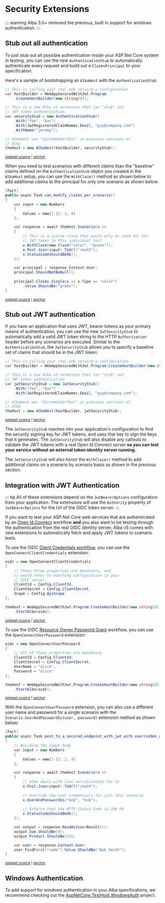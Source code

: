 # Security Extensions

::: warning
Alba 3.0+ removed the previous, built in support for windows authentication.
:::

## Stub out all authentication

To just stub out all possible authentication inside your ASP.Net Core system in testing, you can use the new
`AuthenticationStub` to automatically authenticate every request and build out a `ClaimsPrincipal` to your specification.

Here's a sample of bootstrapping an `AlbaHost` with the `AuthenticationStub`:

<!-- snippet: sample_bootstrapping_with_stub_extension -->
<a id='snippet-sample_bootstrapping_with_stub_extension'></a>
```cs
// This is calling your real web service's configuration
var hostBuilder = WebAppSecuredWithJwt.Program
    .CreateHostBuilder(new string[0]);

// This is a new Alba v5 extension that can "stub" out
// JWT token authentication
var securityStub = new AuthenticationStub()
    .With("foo", "bar")
    .With(JwtRegisteredClaimNames.Email, "guy@company.com")
    .WithName("jeremy");

// AlbaHost was "SystemUnderTest" in previous versions of
// Alba
theHost = new AlbaHost(hostBuilder, securityStub);
```
<sup><a href='https://github.com/JasperFx/alba/blob/master/src/Alba.Testing/Security/web_api_authentication_with_stub.cs#L21-L38' title='Snippet source file'>snippet source</a> | <a href='#snippet-sample_bootstrapping_with_stub_extension' title='Start of snippet'>anchor</a></sup>
<!-- endSnippet -->

When you need to test scenarios with different claims than the "baseline" claims defined on the `AuthenticationStub`
object you created in the `AlbaHost` setup, you can use the `WithClaim()` method as shown below to add additional 
claims to the principal for only one scenario as shown below:

<!-- snippet: sample_specify_specific_claims -->
<a id='snippet-sample_specify_specific_claims'></a>
```cs
[Fact]
public async Task can_modify_claims_per_scenario()
{
    var input = new Numbers
    {
        Values = new[] {2, 3, 4}
    };

    var response = await theHost.Scenario(x =>
    {
        // This is a custom claim that would only be used for the 
        // JWT token in this individual test
        x.WithClaim(new Claim("color", "green"));
        x.Post.Json(input).ToUrl("/math");
        x.StatusCodeShouldBeOk();
    });

    var principal = response.Context.User;
    principal.ShouldNotBeNull();
    
    principal.Claims.Single(x => x.Type == "color")
        .Value.ShouldBe("green");
}
```
<sup><a href='https://github.com/JasperFx/alba/blob/master/src/Alba.Testing/Security/web_api_authentication_with_stub.cs#L91-L117' title='Snippet source file'>snippet source</a> | <a href='#snippet-sample_specify_specific_claims' title='Start of snippet'>anchor</a></sup>
<!-- endSnippet -->

## Stub out JWT authentication

If you have an application that uses JWT, bearer tokens as your primary means of authentication, you can use the new
`JwtSecurityStub` to automatically add a valid JWT token string to the HTTP `Authorization` header before any scenarios are
executed. Similar to the `AuthenticationStub`, the `JwtSecurityStub` allows you to specify a baseline set of
claims that should be in the JWT token:

<!-- snippet: sample_setup_jwt_stub -->
<a id='snippet-sample_setup_jwt_stub'></a>
```cs
// This is calling your real web service's configuration
var hostBuilder = WebAppSecuredWithJwt.Program.CreateHostBuilder(new string[0]);

// This is a new Alba v5 extension that can "stub" out
// JWT token authentication
var jwtSecurityStub = new JwtSecurityStub()
    .With("foo", "bar")
    .With(JwtRegisteredClaimNames.Email, "guy@company.com");

// AlbaHost was "SystemUnderTest" in previous versions of
// Alba
theHost = new AlbaHost(hostBuilder, jwtSecurityStub);
```
<sup><a href='https://github.com/JasperFx/alba/blob/master/src/Alba.Testing/Security/web_api_authentication_with_jwt.cs#L21-L36' title='Snippet source file'>snippet source</a> | <a href='#snippet-sample_setup_jwt_stub' title='Start of snippet'>anchor</a></sup>
<!-- endSnippet -->

The `JwtSecurityStub` reaches into your application's configuration to find the security signing key for JWT tokens, and
uses that key to sign the keys that it generates. The `JwtSecurityStub` will also disable any callouts to validate
the JWT tokens with a real Open Id Connect server **so you can test your service without an external token identity server running.**

The `JwtSecurityStub` will also honor the `WithClaim()` method to add additional claims on a scenario by scenario basis
as shown in the previous section.

## Integration with JWT Authentication

::: tip
All of these extensions depend on the `JwtBearerOptions` configuration from your application. The extensions will use the 
`Authority` property of `JwtBearerOptions` for the Url of the OIDC token server.
:::

If you want to test your ASP.Net Core web services that are authenticated by an [Open Id Connect](https://openid.net/connect/) workflow **and**
you also want to be testing through the authentication from the real OIDC identity server, Alba v5 comes with new
extensions to automatically fetch and apply JWT tokens to scenario tests.

To use the OIDC [Client Credentials workflow](https://auth0.com/docs/flows/client-credentials-flow), you can use the `OpenConnectClientCredentials` extension:

<!-- snippet: sample_OpenConnectClientCredentials -->
<a id='snippet-sample_openconnectclientcredentials'></a>
```cs
oidc = new OpenConnectClientCredentials
{
    // These three properties are mandatory, and
    // would refer to matching configuration in your
    // OIDC server
    ClientId = Config.ClientId,
    ClientSecret = Config.ClientSecret,
    Scope = Config.ApiScope
};

theHost = WebAppSecuredWithJwt.Program.CreateHostBuilder(new string[0])
    .StartAlba(oidc);
```
<sup><a href='https://github.com/JasperFx/alba/blob/master/src/Alba.Testing/Security/OpenConnectClientCredentialsTests.cs#L23-L38' title='Snippet source file'>snippet source</a> | <a href='#snippet-sample_openconnectclientcredentials' title='Start of snippet'>anchor</a></sup>
<!-- endSnippet -->

To use the OIDC [Resource Owner Password Grant](https://docs.identityserver.io/en/release/quickstarts/2_resource_owner_passwords.html) workflow, 
you can use the `OpenConnectUserPassword` extension:

<!-- snippet: sample_applying_OpenConnectUserPassword -->
<a id='snippet-sample_applying_openconnectuserpassword'></a>
```cs
oidc = new OpenConnectUserPassword
{
    // All of these properties are mandatory
    ClientId = Config.ClientId,
    ClientSecret = Config.ClientSecret,
    UserName = "alice",
    Password = "alice"
};

theHost = WebAppSecuredWithJwt.Program.CreateHostBuilder(new string[0])
    .StartAlba(oidc);
```
<sup><a href='https://github.com/JasperFx/alba/blob/master/src/Alba.Testing/Security/OpenConnectUserPasswordTests.cs#L23-L37' title='Snippet source file'>snippet source</a> | <a href='#snippet-sample_applying_openconnectuserpassword' title='Start of snippet'>anchor</a></sup>
<!-- endSnippet -->

With the `OpenConnectUserPassword` extension, you can also use a different user name and password for a single scenario with the `Scenario.UserAndPasswordIs(user, password)`
extension method as shown below:

<!-- snippet: sample_override_user_password -->
<a id='snippet-sample_override_user_password'></a>
```cs
[Fact]
public async Task post_to_a_secured_endpoint_with_jwt_with_overridden_user_and_password()
{
    // Building the input body
    var input = new Numbers
    {
        Values = new[] {2, 3, 4}
    };

    var response = await theHost.Scenario(x =>
    {
        // Alba deals with Json serialization for us
        x.Post.Json(input).ToUrl("/math");
        
        // Override the user credentials for just this scenario
        x.UserAndPasswordIs("bob", "bob");
        
        // Enforce that the HTTP Status Code is 200 Ok
        x.StatusCodeShouldBeOk();
    });

    var output = response.ReadAsJson<Result>();
    output.Sum.ShouldBe(9);
    output.Product.ShouldBe(24);

    var user = response.Context.User;
    user.FindFirst("name").Value.ShouldBe("Bob Smith");
}
```
<sup><a href='https://github.com/JasperFx/alba/blob/master/src/Alba.Testing/Security/OpenConnectUserPasswordTests.cs#L146-L177' title='Snippet source file'>snippet source</a> | <a href='#snippet-sample_override_user_password' title='Start of snippet'>anchor</a></sup>
<!-- endSnippet -->

## Windows Authentication

To add support for windows authentication in your Alba specifications, we recommend checking out the [AspNetCore.TestHost.WindowsAuth](https://github.com/IntelliTect/AspNetCore.TestHost.WindowsAuth) project.
